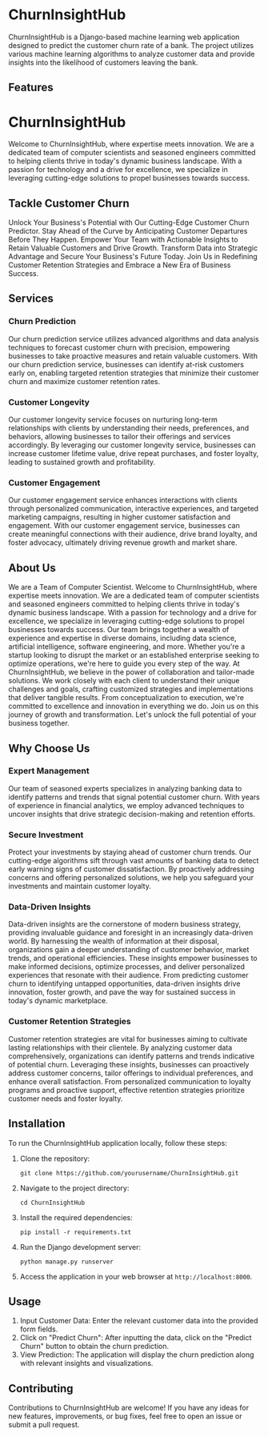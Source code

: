 # ChurnInsightHub

ChurnInsightHub is a Django-based machine learning web application designed to predict the customer churn rate of a bank. The project utilizes various machine learning algorithms to analyze customer data and provide insights into the likelihood of customers leaving the bank.

## Features

# ChurnInsightHub

Welcome to ChurnInsightHub, where expertise meets innovation. We are a dedicated team of computer scientists and seasoned engineers committed to helping clients thrive in today's dynamic business landscape. With a passion for technology and a drive for excellence, we specialize in leveraging cutting-edge solutions to propel businesses towards success.

## Tackle Customer Churn

Unlock Your Business's Potential with Our Cutting-Edge Customer Churn Predictor. Stay Ahead of the Curve by Anticipating Customer Departures Before They Happen. Empower Your Team with Actionable Insights to Retain Valuable Customers and Drive Growth. Transform Data into Strategic Advantage and Secure Your Business's Future Today. Join Us in Redefining Customer Retention Strategies and Embrace a New Era of Business Success.

## Services

### Churn Prediction

Our churn prediction service utilizes advanced algorithms and data analysis techniques to forecast customer churn with precision, empowering businesses to take proactive measures and retain valuable customers. With our churn prediction service, businesses can identify at-risk customers early on, enabling targeted retention strategies that minimize their customer churn and maximize customer retention rates.

### Customer Longevity

Our customer longevity service focuses on nurturing long-term relationships with clients by understanding their needs, preferences, and behaviors, allowing businesses to tailor their offerings and services accordingly. By leveraging our customer longevity service, businesses can increase customer lifetime value, drive repeat purchases, and foster loyalty, leading to sustained growth and profitability.

### Customer Engagement

Our customer engagement service enhances interactions with clients through personalized communication, interactive experiences, and targeted marketing campaigns, resulting in higher customer satisfaction and engagement. With our customer engagement service, businesses can create meaningful connections with their audience, drive brand loyalty, and foster advocacy, ultimately driving revenue growth and market share.

## About Us

We are a Team of Computer Scientist. Welcome to ChurnInsightHub, where expertise meets innovation. We are a dedicated team of computer scientists and seasoned engineers committed to helping clients thrive in today's dynamic business landscape. With a passion for technology and a drive for excellence, we specialize in leveraging cutting-edge solutions to propel businesses towards success. Our team brings together a wealth of experience and expertise in diverse domains, including data science, artificial intelligence, software engineering, and more. Whether you're a startup looking to disrupt the market or an established enterprise seeking to optimize operations, we're here to guide you every step of the way. At ChurnInsightHub, we believe in the power of collaboration and tailor-made solutions. We work closely with each client to understand their unique challenges and goals, crafting customized strategies and implementations that deliver tangible results. From conceptualization to execution, we're committed to excellence and innovation in everything we do. Join us on this journey of growth and transformation. Let's unlock the full potential of your business together.

## Why Choose Us

### Expert Management

Our team of seasoned experts specializes in analyzing banking data to identify patterns and trends that signal potential customer churn. With years of experience in financial analytics, we employ advanced techniques to uncover insights that drive strategic decision-making and retention efforts.

### Secure Investment

Protect your investments by staying ahead of customer churn trends. Our cutting-edge algorithms sift through vast amounts of banking data to detect early warning signs of customer dissatisfaction. By proactively addressing concerns and offering personalized solutions, we help you safeguard your investments and maintain customer loyalty.

### Data-Driven Insights

Data-driven insights are the cornerstone of modern business strategy, providing invaluable guidance and foresight in an increasingly data-driven world. By harnessing the wealth of information at their disposal, organizations gain a deeper understanding of customer behavior, market trends, and operational efficiencies. These insights empower businesses to make informed decisions, optimize processes, and deliver personalized experiences that resonate with their audience. From predicting customer churn to identifying untapped opportunities, data-driven insights drive innovation, foster growth, and pave the way for sustained success in today's dynamic marketplace.

### Customer Retention Strategies

Customer retention strategies are vital for businesses aiming to cultivate lasting relationships with their clientele. By analyzing customer data comprehensively, organizations can identify patterns and trends indicative of potential churn. Leveraging these insights, businesses can proactively address customer concerns, tailor offerings to individual preferences, and enhance overall satisfaction. From personalized communication to loyalty programs and proactive support, effective retention strategies prioritize customer needs and foster loyalty.



## Installation

To run the ChurnInsightHub application locally, follow these steps:

1. Clone the repository:

   ```
   git clone https://github.com/yourusername/ChurnInsightHub.git
   ```

2. Navigate to the project directory:

   ```
   cd ChurnInsightHub
   ```

3. Install the required dependencies:

   ```
   pip install -r requirements.txt
   ```

4. Run the Django development server:

   ```
   python manage.py runserver
   ```

5. Access the application in your web browser at `http://localhost:8000`.

## Usage

1. Input Customer Data: Enter the relevant customer data into the provided form fields.
2. Click on "Predict Churn": After inputting the data, click on the "Predict Churn" button to obtain the churn prediction.
3. View Prediction: The application will display the churn prediction along with relevant insights and visualizations.

## Contributing

Contributions to ChurnInsightHub are welcome! If you have any ideas for new features, improvements, or bug fixes, feel free to open an issue or submit a pull request.
